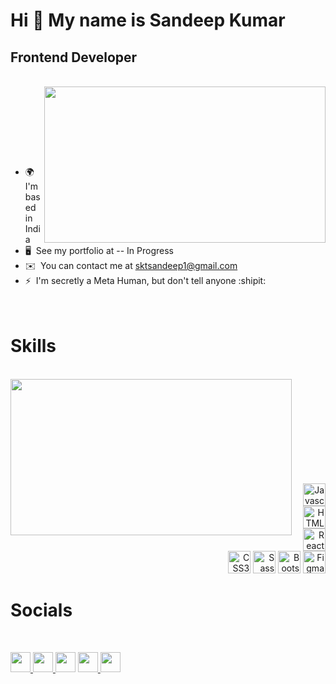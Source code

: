 Hi 👋 My name is Sandeep Kumar
==============================

Frontend Developer
------------------
<br>&nbsp;&nbsp;&nbsp;&nbsp;&nbsp;&nbsp;&nbsp;
<img align="right" src="https://media.giphy.com/media/RbDKaczqWovIugyJmW/giphy.gif" width="450" height="250">

<br>
<br>

&nbsp;&nbsp;&nbsp;&nbsp;&nbsp;
 &nbsp;&nbsp;&nbsp;&nbsp;&nbsp;
 &nbsp;&nbsp;
* 🌍  I'm based in India 
* 🖥️  See my portfolio at -- In Progress
* ✉️  You can contact me at [sktsandeep1@gmail.com](mailto:sktsandeep1@gmail.com)
* ⚡  I'm secretly a Meta Human, but don't tell anyone :shipit:
<br><br><br>
 
Skills
==============================

<br>
<img align="left" src="https://media.giphy.com/media/3IqEvVpFUMmll1h5Ri/giphy.gif" width="450" height="250">
<br><br><br><br><br><br><br><br><br>
<p align="right">
<a href="https://developer.mozilla.org/en-US/docs/Web/JavaScript" target="_blank" rel="noreferrer"><img src="https://raw.githubusercontent.com/danielcranney/readme-generator/main/public/icons/skills/javascript-colored.svg" width="36" height="36" alt="Javascript" /></a>
<a href="https://developer.mozilla.org/en-US/docs/Glossary/HTML5" target="_blank" rel="noreferrer"><img src="https://raw.githubusercontent.com/danielcranney/readme-generator/main/public/icons/skills/html5-colored.svg" width="36" height="36" alt="HTML5" /></a>
<a href="https://reactjs.org/" target="_blank" rel="noreferrer"><img src="https://raw.githubusercontent.com/danielcranney/readme-generator/main/public/icons/skills/react-colored.svg" width="36" height="36" alt="React" /></a>
<a href="https://www.w3.org/TR/CSS/#css" target="_blank" rel="noreferrer"><img src="https://raw.githubusercontent.com/danielcranney/readme-generator/main/public/icons/skills/css3-colored.svg" width="36" height="36" alt="CSS3" /></a>
<a href="https://sass-lang.com/" target="_blank" rel="noreferrer"><img src="https://raw.githubusercontent.com/danielcranney/readme-generator/main/public/icons/skills/sass-colored.svg" width="36" height="36" alt="Sass" /></a>
<a href="https://getbootstrap.com/" target="_blank" rel="noreferrer"><img src="https://raw.githubusercontent.com/danielcranney/readme-generator/main/public/icons/skills/bootstrap-colored.svg" width="36" height="36" alt="Bootstrap" /></a>
<a href="https://www.figma.com/" target="_blank" rel="noreferrer"><img src="https://raw.githubusercontent.com/danielcranney/readme-generator/main/public/icons/skills/figma-colored.svg" width="36" height="36" alt="Figma" /></a>
</p>


Socials
==============================

<br>
<p align="left">
<a href="http://www.instagram.com/sktsandeep1" target="_blank" rel="noreferrer">
<img src="https://raw.githubusercontent.com/danielcranney/readme-generator/main/public/icons/socials/instagram.svg" width="32" height="32" />
  </a>
<a href="https://www.linkedin.com/in/sktsandeep1" target="_blank" rel="noreferrer">
<img src="https://raw.githubusercontent.com/danielcranney/readme-generator/main/public/icons/socials/linkedin.svg" width="32" height="32" />
  </a>
<a href="https://www.stackoverflow.com/users/sktsandeep1" target="_blank" rel="noreferrer">
 <img src="https://raw.githubusercontent.com/danielcranney/readme-generator/main/public/icons/socials/stackoverflow.svg" width="32" height="32" /></a>
<a href="https://www.dribbble.com/sktsandeep1" target="_blank" rel="noreferrer">
    <img src="https://raw.githubusercontent.com/danielcranney/readme-generator/main/public/icons/socials/dribbble.svg" width="32" height="32" />
</a>  
<a href="https://discord.com/users/sktsandeep1" target="_blank" rel="noreferrer">
    <img src="https://raw.githubusercontent.com/danielcranney/readme-generator/main/public/icons/socials/discord.svg" width="32" height="32" /></a>
</p>
